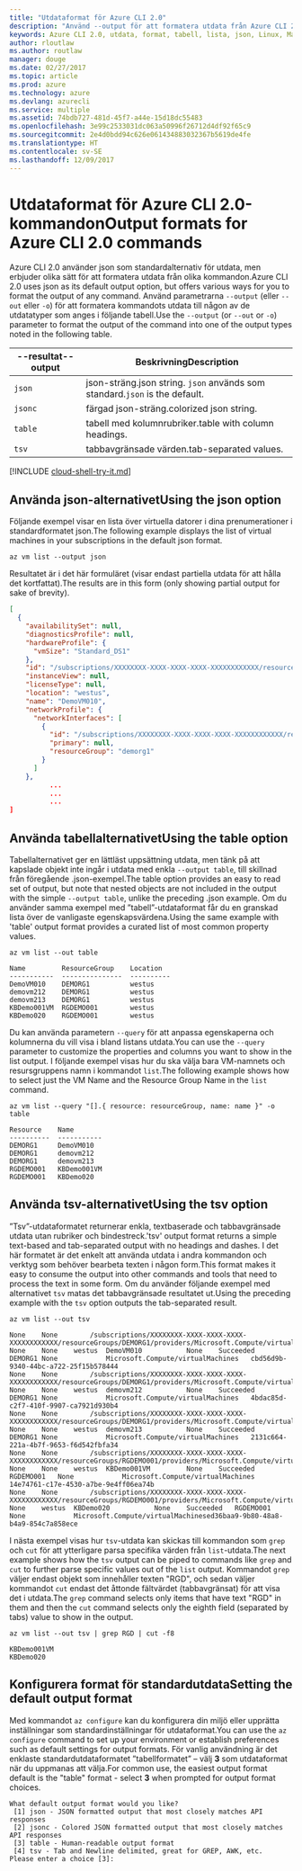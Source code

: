 ```yaml
---
title: "Utdataformat för Azure CLI 2.0"
description: "Använd --output för att formatera utdata från Azure CLI 2.0-kommandon till tabeller, listor eller json."
keywords: Azure CLI 2.0, utdata, format, tabell, lista, json, Linux, Mac, Windows, OS X
author: rloutlaw
ms.author: routlaw
manager: douge
ms.date: 02/27/2017
ms.topic: article
ms.prod: azure
ms.technology: azure
ms.devlang: azurecli
ms.service: multiple
ms.assetid: 74bdb727-481d-45f7-a44e-15d18dc55483
ms.openlocfilehash: 3e99c2533031dc063a50996f26712d4df92f65c9
ms.sourcegitcommit: 2e4d0bdd94c626e061434883032367b5619de4fe
ms.translationtype: HT
ms.contentlocale: sv-SE
ms.lasthandoff: 12/09/2017
---
```

# <a name="output-formats-for-azure-cli-20-commands"></a><span data-ttu-id="a7fc1-104">Utdataformat för Azure CLI 2.0-kommandon</span><span class="sxs-lookup"><span data-stu-id="a7fc1-104">Output formats for Azure CLI 2.0 commands</span></span>

<span data-ttu-id="a7fc1-105">Azure CLI 2.0 använder json som standardalternativ för utdata, men erbjuder olika sätt för att formatera utdata från olika kommandon.</span><span class="sxs-lookup"><span data-stu-id="a7fc1-105">Azure CLI 2.0 uses json as its default output option, but offers various ways for you to format the output of any command.</span></span>  <span data-ttu-id="a7fc1-106">Använd parametrarna `--output` (eller `--out` eller `-o`) för att formatera kommandots utdata till någon av de utdatatyper som anges i följande tabell.</span><span class="sxs-lookup"><span data-stu-id="a7fc1-106">Use the `--output` (or `--out` or `-o`) parameter to format the output of the command into one of the output types noted in the following table.</span></span>

<span data-ttu-id="a7fc1-107">--resultat</span><span class="sxs-lookup"><span data-stu-id="a7fc1-107">--output</span></span> | <span data-ttu-id="a7fc1-108">Beskrivning</span><span class="sxs-lookup"><span data-stu-id="a7fc1-108">Description</span></span>
---------|-------------------------------
`json`   | <span data-ttu-id="a7fc1-109">json-sträng.</span><span class="sxs-lookup"><span data-stu-id="a7fc1-109">json string.</span></span> <span data-ttu-id="a7fc1-110">`json` används som standard.</span><span class="sxs-lookup"><span data-stu-id="a7fc1-110">`json` is the default.</span></span>
`jsonc`  | <span data-ttu-id="a7fc1-111">färgad json-sträng.</span><span class="sxs-lookup"><span data-stu-id="a7fc1-111">colorized json string.</span></span>
`table`  | <span data-ttu-id="a7fc1-112">tabell med kolumnrubriker.</span><span class="sxs-lookup"><span data-stu-id="a7fc1-112">table with column headings.</span></span>
`tsv`    | <span data-ttu-id="a7fc1-113">tabbavgränsade värden.</span><span class="sxs-lookup"><span data-stu-id="a7fc1-113">tab-separated values.</span></span>

[!INCLUDE [cloud-shell-try-it.md](includes/cloud-shell-try-it.md)]

## <a name="using-the-json-option"></a><span data-ttu-id="a7fc1-114">Använda json-alternativet</span><span class="sxs-lookup"><span data-stu-id="a7fc1-114">Using the json option</span></span>

<span data-ttu-id="a7fc1-115">Följande exempel visar en lista över virtuella datorer i dina prenumerationer i standardformatet json.</span><span class="sxs-lookup"><span data-stu-id="a7fc1-115">The following example displays the list of virtual machines in your subscriptions in the default json format.</span></span>

```azurecli-interactive
az vm list --output json
```

<span data-ttu-id="a7fc1-116">Resultatet är i det här formuläret (visar endast partiella utdata för att hålla det kortfattat).</span><span class="sxs-lookup"><span data-stu-id="a7fc1-116">The results are in this form (only showing partial output for sake of brevity).</span></span>

```json
[
  {
    "availabilitySet": null,
    "diagnosticsProfile": null,
    "hardwareProfile": {
      "vmSize": "Standard_DS1"
    },
    "id": "/subscriptions/XXXXXXXX-XXXX-XXXX-XXXX-XXXXXXXXXXXX/resourceGroups/DEMORG1/providers/Microsoft.Compute/virtualMachines/DemoVM010",
    "instanceView": null,
    "licenseType": null,
    "location": "westus",
    "name": "DemoVM010",
    "networkProfile": {
      "networkInterfaces": [
        {
          "id": "/subscriptions/XXXXXXXX-XXXX-XXXX-XXXX-XXXXXXXXXXXX/resourceGroups/demorg1/providers/Microsoft.Network/networkInterfaces/DemoVM010VMNic",
          "primary": null,
          "resourceGroup": "demorg1"
        }
      ]
    },
          ...
          ...
          ...
]
```

## <a name="using-the-table-option"></a><span data-ttu-id="a7fc1-117">Använda tabellalternativet</span><span class="sxs-lookup"><span data-stu-id="a7fc1-117">Using the table option</span></span>

<span data-ttu-id="a7fc1-118">Tabellalternativet ger en lättläst uppsättning utdata, men tänk på att kapslade objekt inte ingår i utdata med enkla `--output table`, till skillnad från föregående .json-exempel.</span><span class="sxs-lookup"><span data-stu-id="a7fc1-118">The table option provides an easy to read set of output, but note that nested objects are not included in the output with the simple `--output table`, unlike the preceding .json example.</span></span>  <span data-ttu-id="a7fc1-119">Om du använder samma exempel med ”tabell”-utdataformat får du en granskad lista över de vanligaste egenskapsvärdena.</span><span class="sxs-lookup"><span data-stu-id="a7fc1-119">Using the same example with 'table' output format provides a curated list of most common property values.</span></span>

```azurecli-interactive
az vm list --out table
```

```
Name         ResourceGroup    Location
-----------  ---------------  ----------
DemoVM010    DEMORG1          westus
demovm212    DEMORG1          westus
demovm213    DEMORG1          westus
KBDemo001VM  RGDEMO001        westus
KBDemo020    RGDEMO001        westus
```

<span data-ttu-id="a7fc1-120">Du kan använda parametern `--query` för att anpassa egenskaperna och kolumnerna du vill visa i bland listans utdata.</span><span class="sxs-lookup"><span data-stu-id="a7fc1-120">You can use the `--query` parameter to customize the properties and columns you want to show in the list output.</span></span> <span data-ttu-id="a7fc1-121">I följande exempel visas hur du ska välja bara VM-namnets och resursgruppens namn i kommandot `list`.</span><span class="sxs-lookup"><span data-stu-id="a7fc1-121">The following example shows how to select just the VM Name and the Resource Group Name in the `list` command.</span></span>

```azurecli-interactive
az vm list --query "[].{ resource: resourceGroup, name: name }" -o table
```

```
Resource    Name
----------  -----------
DEMORG1     DemoVM010
DEMORG1     demovm212
DEMORG1     demovm213
RGDEMO001   KBDemo001VM
RGDEMO001   KBDemo020
```

## <a name="using-the-tsv-option"></a><span data-ttu-id="a7fc1-122">Använda tsv-alternativet</span><span class="sxs-lookup"><span data-stu-id="a7fc1-122">Using the tsv option</span></span>

<span data-ttu-id="a7fc1-123">”Tsv”-utdataformatet returnerar enkla, textbaserade och tabbavgränsade utdata utan rubriker och bindestreck.</span><span class="sxs-lookup"><span data-stu-id="a7fc1-123">'tsv' output format returns a simple text-based and tab-separated output with no headings and dashes.</span></span> <span data-ttu-id="a7fc1-124">I det här formatet är det enkelt att använda utdata i andra kommandon och verktyg som behöver bearbeta texten i någon form.</span><span class="sxs-lookup"><span data-stu-id="a7fc1-124">This format makes it easy to consume the output into other commands and tools that need to process the text in some form.</span></span> <span data-ttu-id="a7fc1-125">Om du använder följande exempel med alternativet `tsv` matas det tabbavgränsade resultatet ut.</span><span class="sxs-lookup"><span data-stu-id="a7fc1-125">Using the preceding example with the `tsv` option outputs the tab-separated result.</span></span>

```azurecli-interactive
az vm list --out tsv
```

```
None    None        /subscriptions/XXXXXXXX-XXXX-XXXX-XXXX-XXXXXXXXXXXX/resourceGroups/DEMORG1/providers/Microsoft.Compute/virtualMachines/DemoVM010    None    None    westus  DemoVM010           None    Succeeded   DEMORG1 None            Microsoft.Compute/virtualMachines   cbd56d9b-9340-44bc-a722-25f15b578444
None    None        /subscriptions/XXXXXXXX-XXXX-XXXX-XXXX-XXXXXXXXXXXX/resourceGroups/DEMORG1/providers/Microsoft.Compute/virtualMachines/demovm212    None    None    westus  demovm212           None    Succeeded   DEMORG1 None            Microsoft.Compute/virtualMachines   4bdac85d-c2f7-410f-9907-ca7921d930b4
None    None        /subscriptions/XXXXXXXX-XXXX-XXXX-XXXX-XXXXXXXXXXXX/resourceGroups/DEMORG1/providers/Microsoft.Compute/virtualMachines/demovm213    None    None    westus  demovm213           None    Succeeded   DEMORG1 None            Microsoft.Compute/virtualMachines   2131c664-221a-4b7f-9653-f6d542fbfa34
None    None        /subscriptions/XXXXXXXX-XXXX-XXXX-XXXX-XXXXXXXXXXXX/resourceGroups/RGDEMO001/providers/Microsoft.Compute/virtualMachines/KBDemo001VM    None    None    westus  KBDemo001VM         None    Succeeded   RGDEMO001   None            Microsoft.Compute/virtualMachines   14e74761-c17e-4530-a7be-9e4ff06ea74b
None    None        /subscriptions/XXXXXXXX-XXXX-XXXX-XXXX-XXXXXXXXXXXX/resourceGroups/RGDEMO001/providers/Microsoft.Compute/virtualMachines/KBDemo02None   None    westus  KBDemo020           None    Succeeded   RGDEMO001   None            Microsoft.Compute/virtualMachinesed36baa9-9b80-48a8-b4a9-854c7a858ece
```

<span data-ttu-id="a7fc1-126">I nästa exempel visas hur `tsv`-utdata kan skickas till kommandon som `grep` och `cut` för att ytterligare parsa specifika värden från `list`-utdata.</span><span class="sxs-lookup"><span data-stu-id="a7fc1-126">The next example shows how the `tsv` output can be piped to commands like `grep` and `cut` to further parse specific values out of the `list` output.</span></span> <span data-ttu-id="a7fc1-127">Kommandot `grep` väljer endast objekt som innehåller texten "RGD", och sedan väljer kommandot `cut` endast det åttonde fältvärdet (tabbavgränsat) för att visa det i utdata.</span><span class="sxs-lookup"><span data-stu-id="a7fc1-127">The `grep` command selects only items that have text "RGD" in them and then the `cut` command selects only the eighth field (separated by tabs) value to show in the output.</span></span>

```azurecli
az vm list --out tsv | grep RGD | cut -f8
```

```
KBDemo001VM
KBDemo020
```

## <a name="setting-the-default-output-format"></a><span data-ttu-id="a7fc1-128">Konfigurera format för standardutdata</span><span class="sxs-lookup"><span data-stu-id="a7fc1-128">Setting the default output format</span></span>

<span data-ttu-id="a7fc1-129">Med kommandot `az configure` kan du konfigurera din miljö eller upprätta inställningar som standardinställningar för utdataformat.</span><span class="sxs-lookup"><span data-stu-id="a7fc1-129">You can use the `az configure` command to set up your environment or establish preferences such as default settings for output formats.</span></span> <span data-ttu-id="a7fc1-130">För vanlig användning är det enklaste standardutdataformatet ”tabellformatet” – välj **3** som utdataformat när du uppmanas att välja.</span><span class="sxs-lookup"><span data-stu-id="a7fc1-130">For common use, the easiest output format default is the "table" format - select **3** when prompted for output format choices.</span></span>

```
What default output format would you like?
 [1] json - JSON formatted output that most closely matches API responses
 [2] jsonc - Colored JSON formatted output that most closely matches API responses
 [3] table - Human-readable output format
 [4] tsv - Tab and Newline delimited, great for GREP, AWK, etc.
Please enter a choice [3]:
```